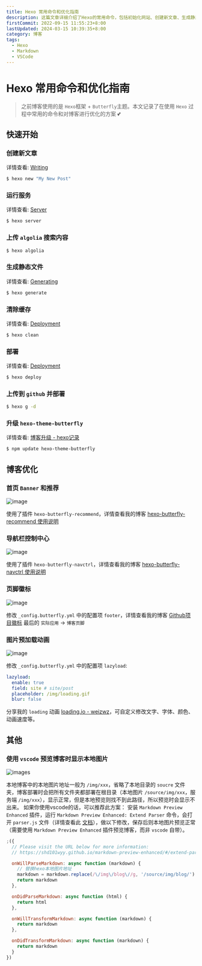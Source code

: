 ```yaml
---
title: Hexo 常用命令和优化指南
description: 这篇文章详细介绍了Hexo的常用命令，包括初始化网站、创建新文章、生成静态文件、启动本地服务器、部署网站等。通过这些命令，用户可以高效地管理和维护Hexo网站，提高网站的性能和可定制性
firstCommit: 2022-09-15 11:55:23+8:00
lastUpdated: 2024-03-15 10:39:35+8:00
category: 博客
tags:
  - Hexo
  - Markdown
  - VSCode
---
```


# Hexo 常用命令和优化指南

> 之前博客使用的是 `Hexo`框架 + `Butterfly`主题。本文记录了在使用 `Hexo` 过程中常用的命令和对博客进行优化的方案 💕

## 快速开始

### 创建新文章

详情查看: [Writing](https://hexo.io/zh-cn/docs/writing.html)

```sh
$ hexo new "My New Post"
```

### 运行服务

详情查看: [Server](https://hexo.io/zh-cn/docs/server.html)

```sh
$ hexo server
```

### 上传 `algolia` 搜索内容

```sh
$ hexo algolia
```

### 生成静态文件

详情查看: [Generating](https://hexo.io/zh-cn/docs/generating.html)

```sh
$ hexo generate
```

### 清除缓存

详情查看: [Deployment](https://hexo.io/zh-cn/docs/commands.html#clean)

```sh
$ hexo clean
```

### 部署

详情查看: [Deployment](https://hexo.io/zh-cn/docs/one-command-deployment.html)

```sh
$ hexo deploy
```

### 上传到 `github` 并部署

```sh
$ hexo g -d
```

### 升级 `hexo-theme-butterfly`

详情查看: [博客升级 - hexo记录](/hexo/basic/hexo-update)

```sh
$ npm update hexo-theme-butterfly
```

## 博客优化

### 首页 `Banner` 和推荐

![image](https://www.helloimg.com/i/2024/12/30/6772c27e978a8.png)

使用了插件 `hexo-butterfly-recommend`，详情查看我的博客 [hexo-butterfly-recommend 使用说明](/hexo/extend/hexo-butterfly-recommend)

### 导航栏控制中心

![image](https://www.helloimg.com/i/2024/12/31/6772c8ef052f0.gif)

使用了插件 `hexo-butterfly-navctrl`，详情查看我的博客 [hexo-butterfly-navctrl 使用说明](/hexo/extend/hexo-butterfly-navctrl)

### 页脚徽标

![image](https://www.helloimg.com/i/2024/12/31/6772cd0feb868.png)

修改 `_config.butterfly.yml` 中的配置项 `footer`，详情查看我的博客 [Github项目徽标](/css/apply/icon-label-shields) 最后的 `实际应用` -> `博客页脚`

### 图片预加载动画

![image](https://www.helloimg.com/i/2024/11/23/67419a987ba2f.gif)

修改 `_config.butterfly.yml` 中的配置项 `lazyload`:

```yml
lazyload:
  enable: true
  field: site # site/post
  placeholder: /img/loading.gif
  blur: false
```

分享我的 `loading` 动画 [loading.io - weizwz](https://loading.io/asset/708622)，可自定义修改文字、字体、颜色、动画速度等。

## 其他

### 使用 `vscode` 预览博客时显示本地图片

![images](https://www.helloimg.com/i/2024/12/31/6773ad13d47de.png)

本地博客中的本地图片地址一般为 `/img/xxx`，省略了本地目录的 `soucre` 文件夹，博客部署时会把所有文件夹都部署在根目录（本地图片 `/source/img/xxx`，服务端 `/img/xxx`），显示正常，但是本地预览则找不到此路径，所以预览时会显示不出来。
如果你使用vscode的话，可以推荐此方案：
安装 `Markdown Preview Enhanced` 插件，运行 `Markdown Preview Enhanced: Extend Parser` 命令，会打开 `parser.js` 文件（详情查看此 [文档](https://shd101wyy.github.io/markdown-preview-enhanced/#/zh-cn/extend-parser)），做以下修改，保存后则本地图片预览正常（需要使用 `Markdown Preview Enhanced` 插件预览博客，而非 `vscode` 自带）。

```js
;({
  // Please visit the URL below for more information:
  // https://shd101wyy.github.io/markdown-preview-enhanced/#/extend-parser

  onWillParseMarkdown: async function (markdown) {
    // 替换hexo本地图片地址
    markdown = markdown.replace(/\/img\/blog\//g, '/source/img/blog/')
    return markdown
  },

  onDidParseMarkdown: async function (html) {
    return html
  },

  onWillTransformMarkdown: async function (markdown) {
    return markdown
  },

  onDidTransformMarkdown: async function (markdown) {
    return markdown
  }
})
```
